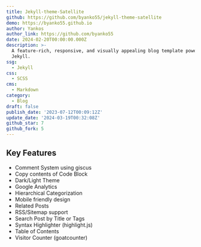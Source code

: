 ```yaml
---
title: Jekyll-theme-Satellite
github: https://github.com/byanko55/jekyll-theme-satellite
demo: https://byanko55.github.io
author: Yankos
author_link: https://github.com/byanko55
date: 2024-02-20T00:00:00.000Z
description: >-
  A feature-rich, responsive, and visually appealing blog template powered by
  Jekyll.
ssg:
  - Jekyll
css:
  - SCSS
cms:
  - Markdown
category:
  - Blog
draft: false
publish_date: '2023-07-12T00:09:12Z'
update_date: '2024-03-19T00:32:08Z'
github_star: 7
github_fork: 5
---
```


## Key Features

- Comment System using giscus
- Copy contents of Code Block
- Dark/Light Theme
- Google Analytics
- Hierarchical Categorization
- Mobile friendly design
- Related Posts
- RSS/Sitemap support
- Search Post by Title or Tags
- Syntax Highlighter (highlight.js)
- Table of Contents
- Visitor Counter (goatcounter)
